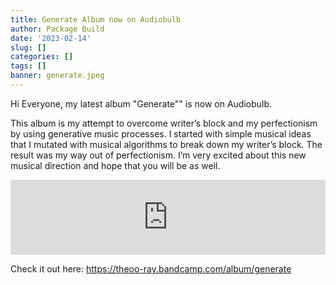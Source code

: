 ```yaml
---
title: Generate Album now on Audiobulb
author: Package Build
date: '2023-02-14'
slug: []
categories: []
tags: []
banner: generate.jpeg
---
```


Hi Everyone, my latest album "Generate"" is now on Audiobulb.

This album is my attempt to overcome writer’s block and my perfectionism by using generative music processes. I started with simple musical ideas that I mutated with musical algorithms to break down my writer’s block. The result was my way out of perfectionism. I’m very excited about this new musical direction and hope that you will be as well.

<iframe style="border: 0; width: 100%; height: 120px;" src="https://bandcamp.com/EmbeddedPlayer/album=1067628192/size=large/bgcol=ffffff/linkcol=0687f5/tracklist=false/artwork=small/transparent=true/" seamless><a href="https://theoo-ray.bandcamp.com/album/generate">Generate by The OO-Ray</a></iframe>

Check it out here: https://theoo-ray.bandcamp.com/album/generate